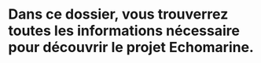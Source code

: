# Dans ce dossier, vous trouverrez toutes les informations nécessaire pour découvrir le projet Echomarine.
